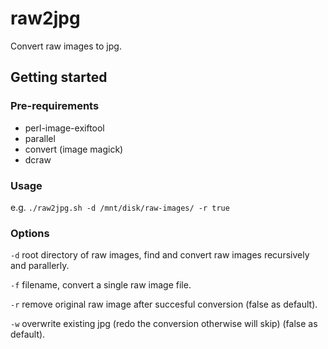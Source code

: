 # raw2jpg

Convert raw images to jpg.

## Getting started

### Pre-requirements

- perl-image-exiftool
- parallel
- convert (image magick)
- dcraw


### Usage

e.g. `./raw2jpg.sh -d /mnt/disk/raw-images/ -r true`

### Options

`-d` root directory of raw images, find and convert raw images recursively and parallerly.

`-f` filename, convert a single raw image file.

`-r` remove original raw image after succesful conversion (false as default).

`-w` overwrite existing jpg (redo the conversion otherwise will skip) (false as default).


